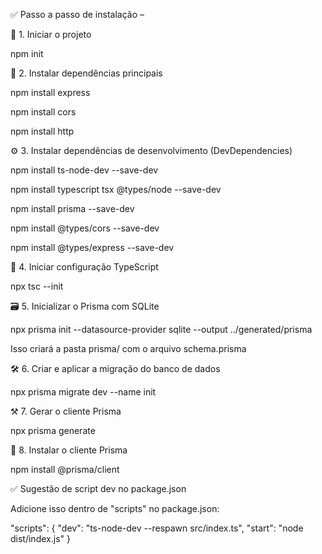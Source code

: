 ✅ Passo a passo de instalação – 

🧱 1. Iniciar o projeto

npm init

🚀 2. Instalar dependências principais

npm install express

npm install cors

npm install http

⚙️ 3. Instalar dependências de desenvolvimento (DevDependencies)

npm install ts-node-dev --save-dev

npm install typescript tsx @types/node --save-dev

npm install prisma --save-dev

npm install @types/cors --save-dev

npm install @types/express --save-dev

🧠 4. Iniciar configuração TypeScript

npx tsc --init

🗃️ 5. Inicializar o Prisma com SQLite

npx prisma init --datasource-provider sqlite --output ../generated/prisma

Isso criará a pasta prisma/ com o arquivo schema.prisma

🛠️ 6. Criar e aplicar a migração do banco de dados

npx prisma migrate dev --name init

⚒️ 7. Gerar o cliente Prisma

npx prisma generate

🧩 8. Instalar o cliente Prisma

npm install @prisma/client

✅ Sugestão de script dev no package.json

Adicione isso dentro de "scripts" no package.json:

"scripts": {
  "dev": "ts-node-dev --respawn src/index.ts",
  "start": "node dist/index.js"
}
